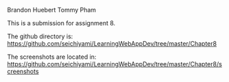 Brandon Huebert
Tommy Pham

This is a submission for assignment 8.

The github directory is:
https://github.com/seichiyami/LearningWebAppDev/tree/master/Chapter8

The screenshots are located in:
https://github.com/seichiyami/LearningWebAppDev/tree/master/Chapter8/screenshots
